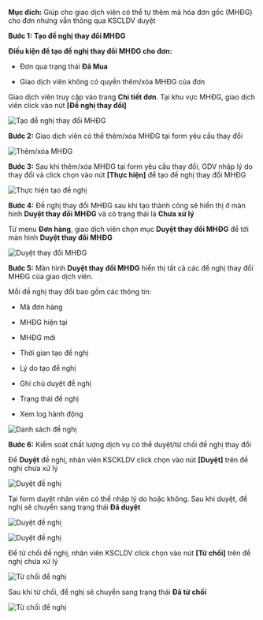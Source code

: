 **Mục đích:** Giúp cho giao dịch viên có thể tự thêm mã hóa đơn gốc (MHĐG) cho đơn nhưng vẫn thông qua KSCLDV duyệt

**Bước 1:** **Tạo đề nghị thay đổi MHĐG**

**Điều kiện để tạo đề nghị thay đổi MHĐG cho đơn:** 

- Đơn qua trạng thái **Đã Mua**

- Giao dịch viên không có quyền thêm/xóa MHĐG của đơn


Giao dịch viên truy cập vào trang **Chi tiết đơn**. Tại khu vực MHĐG, giao dịch viên click vào nút **[Đề nghị thay đổi]**

![Tạo đề nghị thay đổi MHĐG](https://user-images.githubusercontent.com/76998374/105677098-06a3fc80-5f1e-11eb-9859-f6011421ae94.png)

**Bước 2:** Giao dịch viên có thể thêm/xóa MHĐG tại form yêu cầu thay đổi

![Thêm/xóa MHĐG](https://user-images.githubusercontent.com/76998374/105677583-a06ba980-5f1e-11eb-99c5-35df34730df6.png)


**Bước 3:** Sau khi thêm/xóa MHĐG tại form yêu cầu thay đổi, GDV nhập lý do thay đổi và click chọn vào nút **[Thực hiện]** để tạo đề nghị thay đổi MHĐG

![Thực hiện tạo đề nghị](https://user-images.githubusercontent.com/76998374/105679021-73b89180-5f20-11eb-83fb-87ce0940040d.png)

**Bước 4:** Đề nghị thay đổi MHĐG sau khi tạo thành công sẽ hiển thị ở màn hình **Duyệt thay đổi MHĐG** và có trạng thái là **Chưa xử lý**

Từ menu **Đơn hàng**, giao dịch viên chọn mục **Duyệt thay đổi MHĐG** để tới màn hình **Duyệt thay đổi MHĐG**

![Duyệt thay đổi MHĐG](https://user-images.githubusercontent.com/76998374/105679570-3c96b000-5f21-11eb-9b26-51172110eadc.png)


**Bước 5:** Màn hình **Duyệt thay đổi MHĐG** hiển thị tất cả các đề nghị thay đổi MHĐG của giao dịch viên. 

Mỗi đề nghị thay đổi bao gồm các thông tin: 

- Mã đơn hàng

- MHĐG hiện tại

- MHĐG mới

- Thời gian tạo đề nghị

- Lý do tạo đề nghị 

- Ghi chú duyệt đề nghị 

- Trạng thái đề nghị

- Xem log hành động 

![Danh sách đề nghị](https://user-images.githubusercontent.com/76998374/105680072-d8282080-5f21-11eb-858c-9c1cf0203abc.png)


**Bước 6:** Kiểm soát chất lượng dịch vụ có thể duyệt/từ chối đề nghị thay đổi

Để **Duyệt** đề nghị, nhân viên KSCKLDV click chọn vào nút **[Duyệt]** trên đề nghị chưa xử lý

![Duyệt đề nghị](https://user-images.githubusercontent.com/76998374/105680642-99df3100-5f22-11eb-901e-94834f027f26.png)

Tại form duyệt nhân viên có thể nhập lý do hoặc không. Sau khi duyệt, đề nghị sẽ chuyển sang trạng thái **Đã duyệt**

![Duyệt đề nghị](https://user-images.githubusercontent.com/76998374/105681056-30abed80-5f23-11eb-810d-13f6e5e5d4a8.png)

![Duyệt đề nghị](https://user-images.githubusercontent.com/76998374/105796256-0b6dbc80-5fc1-11eb-8022-8af96b1ef31e.png)


Để từ chối đề nghị, nhân viên KSCLDV click chọn vào nút **[Từ chối]** trên đề nghị chưa xử lý

![Từ chối đề nghị](https://user-images.githubusercontent.com/76998374/105796539-9ea6f200-5fc1-11eb-8704-b3a023d1f9f3.png)

Sau khi từ chối, đề nghị sẽ chuyển sang trạng thái **Đã từ chối**

![Từ chối đề nghị](https://user-images.githubusercontent.com/76998374/105796649-e0d03380-5fc1-11eb-9fcf-3cf4a6f11c30.png)
















